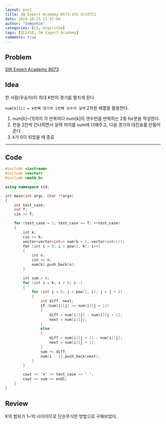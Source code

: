 ```yaml
---
layout: post
title: SW Expert Academy 8673:코딩 토너먼트1
date: 2019-10-25 21:47:00
author: "SeWonKim"
categories: [CS, Algorithm]
tags: [알고리즘, SW Expert Academy]
comments: true
---
```


## Problem

[SW Expert Academy 8673](https://swexpertacademy.com/main/code/problem/problemDetail.do?contestProbId=AW2Jldrqlo4DFASu&categoryId=AW2Jldrqlo4DFASu&categoryType=CODE&&&)


## Idea

한 사람(우승자)이 최대 K번의 경기를 펼치게 된다.

`num[k][i] = k번째 경기의 i번째 선수의 실력` 2차원 배열을 활용한다.      
1. num[k]~[1]까지 각 반복마다 num[k]의 갯수만큼 반복하는 2중 for문을 작성한다.
2. 칸을 2칸씩 건너뛰면서 실력 차이를 sum에 더해주고, 다음 경기의 대진표를 만들어준다.
3. k가 0이 되었을 때 종료


---

## Code

```cpp
#include <iostream>
#include <vector>
#include <math.h>

using namespace std;

int main(int argc, char **argv)
{
    int test_case;
    int T;
    cin >> T;

    for (test_case = 1; test_case <= T; ++test_case)
    {
        int k;
        cin >> k;
        vector<vector<int>> num(k + 1, vector<int>());
        for (int i = 0; i < pow(2, k); i++)
        {
            int n;
            cin >> n;
            num[k].push_back(n);
        }

        int sum = 0;
        for (int i = k; i > 0; i--)
        {
            for (int j = 0; j < pow(2, i); j = j + 2)
            {
                int diff, next;
                if (num[i][j] >= num[i][j + 1])
                {
                    diff = num[i][j] - num[i][j + 1];
                    next = num[i][j];
                }
                else
                {
                    diff = num[i][j + 1] - num[i][j];
                    next = num[i][j + 1];
                }
                sum += diff;
                num[i - 1].push_back(next);
            }
        }

        cout << "#" << test_case << " ";
        cout << sum << endl;
    }
}
```

## Review
K의 범위가 1~10 사이이므로 단순무식한 방법으로 구해보았다.
